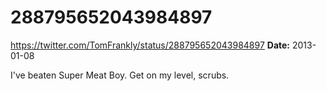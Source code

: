 # 288795652043984897
https://twitter.com/TomFrankly/status/288795652043984897
**Date:** 2013-01-08

I've beaten Super Meat Boy. Get on my level, scrubs.
